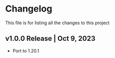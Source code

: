 # Changelog
This file is for listing all the changes to this project

## v1.0.0 Release | Oct 9, 2023
- Port to 1.20.1